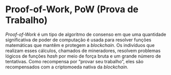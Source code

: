 # Proof-of-Work, PoW (Prova de Trabalho)

_Proof-of-Work_ é um tipo de algoritmo de consenso em que uma quantidade significativa de poder de computação é usada para resolver funções matemáticas que mantêm e protegem a _blockchain_. Os indivíduos que realizam esses cálculos, chamados de mineradores, resolvem problemas lógicos de funções _hash_ por meio de força bruta e um grande número de tentativas. Como recompensa por “provar seu trabalho”, eles são recompensados com a criptomoeda nativa da _blockchain_.
